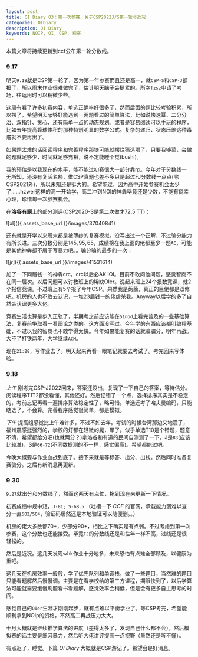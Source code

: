 ```yaml
---
layout: post
title: OI Diary 03：第一次参赛，关于CSP2022J/S第一轮与近况
categories: OIDiary
description: OI Diary
keywords: NOIP, OI, CSP, 初赛
---
```


本篇文章将持续更新到ccf公布第一轮分数线。

### 9.17

明天`9.18`就是CSP第一轮了，因为第一年参赛而且还是高一，就`CSP-S`和`CSP-J`都报了，所以周末作业很难做完了，估计明天脑子会挺累的。所幸`fzsz`申请了考场，往返用时可以稍微少些。

这周有看了许多初赛内容，单选正确率好很多了，然而后面的题比较考验积累，所以摆了，希望明天rp够好能遇到一两题看过的简单算法，比如说快速幂、二分分治、双指针、贪心，还有简单一点的动态规划。或者是容易阅读可以手玩的程序，比如去年提高算球体积的那种特别明显的数学公式。复杂的递归、状态压缩这种毒瘤就不要再出了。

如果题太难的话阅读程序和完善程序那块可能就摆烂猜选项了，只要我够菜，会做的题就足够少，时间就足够充裕，说不定能睡个觉(bushi)。

我的预估是以我现在的水平，能不能过初赛很大一部分靠rp。今年对于分数线一无所知，还没有复活名额，做CSP真题也差不多只是超过FJ分数线一点点(除CSP2021外)，所以未知还是挺大的。希望能过，因为高中开始参赛机会太少了......hzwer这样的高一开始学，高二冲到NOI的神犇毕竟还是少数，不能有侥幸心理，珍惜每一次参赛机会。

在**洛谷有题**上的部分测评(CSP2020-S是第二次做才72.5 TT)：

![xl]({{ assets_base_url }}/images/37040841)

还有就是开学以来周末都是被薄纱的复赛模拟。没写出过一个正解，不过骗分能力有所长进。三次分数分别是$145, 95, 65$，成绩榜在我上面的佬都至少一题`AC`，可能是其他神犇都不屑于写暴力吧。。骗分骗的最多的一次：

![jr]({{ assets_base_url }}/images/41531614)

加了一下同届钱一的神犇crc，crc以后必AK IOI。目前不敢问他问题，感觉智商不在同一层次。以后问题可以讨教班上的稀缺OIer。说起来班上24个报数竞课，就2个报信竞课。不过班上有5个报了今年CSP。果然我是蒟蒻，真正的巨佬都是双修吧。机房的人也不敢去认识，一堆23届钱一的佬虐杀我。Anyway以后学的多了自然会认识更多大佬。

竞赛生活也算是步入正轨了，半期考之前应该能在`51nod`上看完普及的一些基础算法，复赛前争取看一看图论之类的。这方面没写过。今年学的东西应该都叫编程基础，不过以我的智商也不敢学得太快。今年如果能复赛的话就骗骗分，明年再战。大不了打铁两年，大学继续`ACM`。

现在`21:28`，写作业去了。明天起来再看一眼笔记就要去考试了。考完回来写体验。

### 9.18

*上午* 刚考完CSP-J2022回来，答案还没出，复现了一下自己的答案，等待估分。阅读程序T1T2都没看懂，其他还好。然后记错了一个点，选择排序其实是不稳定的，考前忘记再看一遍排序算法稳定性了，略可惜。单选还考了哈夫曼编码，只能瞎选了，不会算。完善程序感觉很简单，都是模拟。

*下午* 提高组感觉比上午难许多，不过不如去年。考试的时候台湾那边又地震了，福州震感挺强烈的，学校的灯都在轻微的晃，晕了。似乎单选T10是个错题，题意不清，希望都给分吧(也就两分？)拿洛谷和有道的民间自测测了一下，J是`83`(应该比较准)，S是`66-72`(不同数据测的不一样，感觉偏高)。希望都能过吧。

今晚大概要与作业血战到底了。接下来就是等标答、出分、出线。然后同时准备复赛骗分。之后有新消息再更新。

### 9.30

`9.27`就出分和分数线了，然而这两天有点忙，拖到现在来更新一下情况。

初赛成绩中规中矩，`J-81; S-68.5` （吐槽一下 $CCF$ 的官网，承载能力弱难以查分一直`502/504`，验证码居然还是本地验证可以随便删。。）

机房的佬大多数都70+，少部分90+，相比之下确实是有点弱。不过考虑到第一次参赛，这个分数也还能接受。毕竟`FJ`的分数线还是和往年一样不高，过线还是很轻松的。

然后是近况。这几天发现whk作业十分地多，未来恐怕有点难全部顾及，以健康为重吧。

这几天在机房效率一般般，学了优先队列和单调栈，做了一些题目，当然难的题目只能看题解然后慢慢调。主要是在看学校给的第三方课程，期限快到了，以后学算法可能就需要缓慢刷题看书看题解，感觉效率会稍低，但是会有更多自主思考的时间。

感觉自己的`OIer`生涯才刚刚起步，就有点难以平衡学业了。等CSP考完，希望能顺利拿到NOIp的资格，不然高二再战压力太大。

十月大概就是继续推学算法的进度（差得太多了，发现自己什么都不会），然后模拟赛的话主要是练习暴力，然后听大佬讲评提高一点视野（虽然还是听不懂）。

有点迟了，睡觉。下篇 $OI\ Diary$ 大概就是CSP游记了。希望会是好消息。